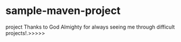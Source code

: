 # sample-maven-project
project
Thanks to God Almighty for always seeing me through difficult projects!.>>>>>
